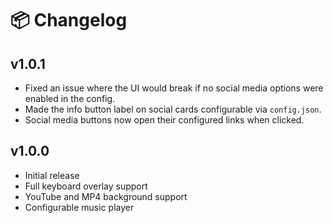 # 📦 Changelog

## v1.0.1

- Fixed an issue where the UI would break if no social media options were enabled in the config.
- Made the info button label on social cards configurable via `config.json`.
- Social media buttons now open their configured links when clicked.

## v1.0.0

- Initial release
- Full keyboard overlay support
- YouTube and MP4 background support
- Configurable music player
